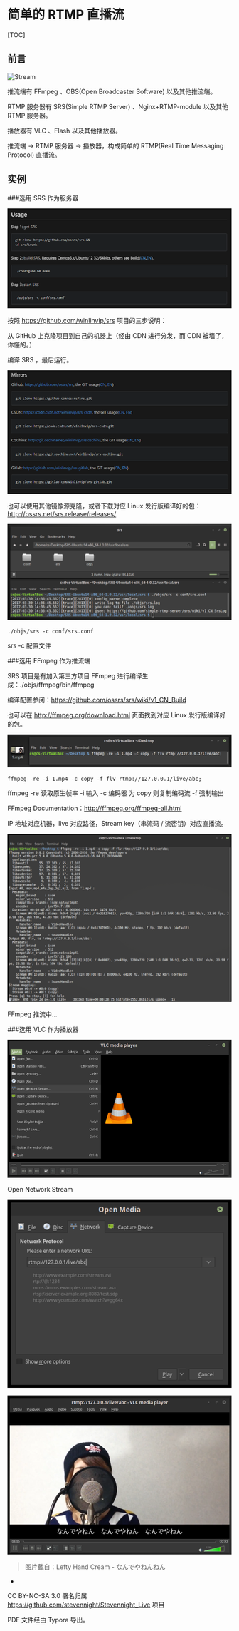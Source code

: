 # 简单的 RTMP 直播流

[TOC]

## 前言

![Stream](Stream.png)

推流端有 FFmpeg 、OBS(Open Broadcaster Software) 以及其他推流端。

RTMP 服务器有 SRS(Simple RTMP Server) 、Nginx+RTMP-module 以及其他 RTMP 服务器。

播放器有 VLC 、Flash 以及其他播放器。

推流端 → RTMP 服务器 → 播放器，构成简单的 RTMP(Real Time Messaging Protocol) 直播流。

## 实例

###选用 SRS 作为服务器 

![snipaste20170330_150656](snipaste20170330_150656.png)

按照 https://github.com/winlinvip/srs 项目的三步说明：

从 GitHub 上克隆项目到自己的机器上（经由 CDN 进行分发，而 CDN 被墙了，你懂的。）

编译 SRS ，最后运行。

![snipaste20170504_173200](snipaste20170504_173200.png)

也可以使用其他镜像源克隆，或者下载对应 Linux 发行版编译好的包：http://ossrs.net/srs.release/releases/

![snipaste20170330_144332](snipaste20170330_144332.png)

```shell
./objs/srs -c conf/srs.conf
```

srs -c 配置文件

###选用 FFmpeg 作为推流端

SRS 项目是有加入第三方项目 FFmpeg 进行编译生成：./objs/ffmpeg/bin/ffmpeg

编译配置参阅：https://github.com/ossrs/srs/wiki/v1_CN_Build

也可以在 http://ffmpeg.org/download.html 页面找到对应 Linux 发行版编译好的包。

![snipaste20170330_150548](snipaste20170330_150548.png)

```shell
ffmpeg -re -i 1.mp4 -c copy -f flv rtmp://127.0.0.1/live/abc;
```

ffmpeg -re 读取原生帧率 -i 输入 -c 编码器 为 copy 则复制编码流 -f 强制输出

FFmpeg Documentation：http://ffmpeg.org/ffmpeg-all.html

IP 地址对应机器，live 对应路径，Stream key（串流码 / 流密钥）对应直播流。

![snipaste20170330_154025](snipaste20170330_154025.png)

FFmpeg 推流中... 

###选用 VLC 作为播放器

![snipaste20170330_154808](snipaste20170330_154808.png)

Open Network Stream

![snipaste20170330_155123](snipaste20170330_155123.png)

![snipaste20170330_163723](snipaste20170330_163723.png)

> 图片截自：Lefty Hand Cream - なんでやねんねん

-

CC BY-NC-SA 3.0 署名归属 https://github.com/stevennight/Stevennight_Live 项目

PDF 文件经由 Typora 导出。


